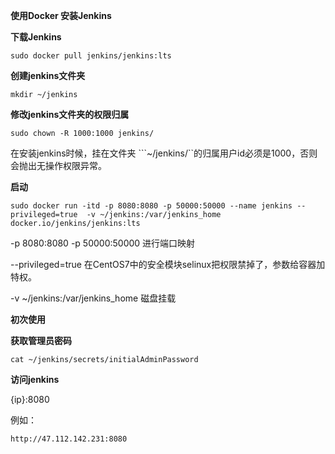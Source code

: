 **使用Docker 安装Jenkins**


**下载Jenkins**

    sudo docker pull jenkins/jenkins:lts


**创建jenkins文件夹**

    mkdir ~/jenkins


**修改jenkins文件夹的权限归属**

    sudo chown -R 1000:1000 jenkins/

在安装jenkins时候，挂在文件夹 ```~/jenkins/``的归属用户id必须是1000，否则会抛出无操作权限异常。

**启动**

    sudo docker run -itd -p 8080:8080 -p 50000:50000 --name jenkins --privileged=true  -v ~/jenkins:/var/jenkins_home docker.io/jenkins/jenkins:lts


-p 8080:8080 -p 50000:50000 进行端口映射

--privileged=true 在CentOS7中的安全模块selinux把权限禁掉了，参数给容器加特权。

-v ~/jenkins:/var/jenkins_home 磁盘挂载


**初次使用**

**获取管理员密码**

    cat ~/jenkins/secrets/initialAdminPassword

**访问jenkins**

{ip}:8080

例如：

    http://47.112.142.231:8080



